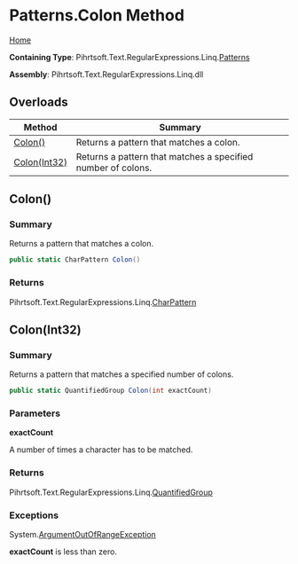 # Patterns\.Colon Method

[Home](../../../../../../README.md)

**Containing Type**: Pihrtsoft\.Text\.RegularExpressions\.Linq\.[Patterns](../README.md)

**Assembly**: Pihrtsoft\.Text\.RegularExpressions\.Linq\.dll

## Overloads

| Method | Summary |
| ------ | ------- |
| [Colon()](#Pihrtsoft_Text_RegularExpressions_Linq_Patterns_Colon) | Returns a pattern that matches a colon\. |
| [Colon(Int32)](#Pihrtsoft_Text_RegularExpressions_Linq_Patterns_Colon_System_Int32_) | Returns a pattern that matches a specified number of colons\. |

## Colon\(\) <a name="Pihrtsoft_Text_RegularExpressions_Linq_Patterns_Colon"></a>

### Summary

Returns a pattern that matches a colon\.

```csharp
public static CharPattern Colon()
```

### Returns

Pihrtsoft\.Text\.RegularExpressions\.Linq\.[CharPattern](../../CharPattern/README.md)

## Colon\(Int32\) <a name="Pihrtsoft_Text_RegularExpressions_Linq_Patterns_Colon_System_Int32_"></a>

### Summary

Returns a pattern that matches a specified number of colons\.

```csharp
public static QuantifiedGroup Colon(int exactCount)
```

### Parameters

**exactCount**

A number of times a character has to be matched\.

### Returns

Pihrtsoft\.Text\.RegularExpressions\.Linq\.[QuantifiedGroup](../../QuantifiedGroup/README.md)

### Exceptions

System\.[ArgumentOutOfRangeException](https://docs.microsoft.com/en-us/dotnet/api/system.argumentoutofrangeexception)

**exactCount** is less than zero\.

